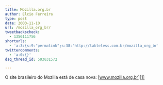 ```yaml
---
title: Mozilla.org.br
author: Elcio Ferreira
type: post
date: 2003-11-10
url: /mozilla_org_br/
tweetbackscheck:
  - 1356111756
shorturls:
  - 'a:3:{s:9:"permalink";s:38:"http://tableless.com.br/mozilla_org_br";s:7:"tinyurl";s:26:"http://tinyurl.com/3te9dbu";s:4:"isgd";s:19:"http://is.gd/lfuDSG";}'
twittercomments:
  - 'a:0:{}'
dsq_thread_id: 503031572

---
```

O site brasileiro do Mozilla está de casa nova: [www.mozilla.org.br][1]

 [1]: http://www.mozilla.org.br